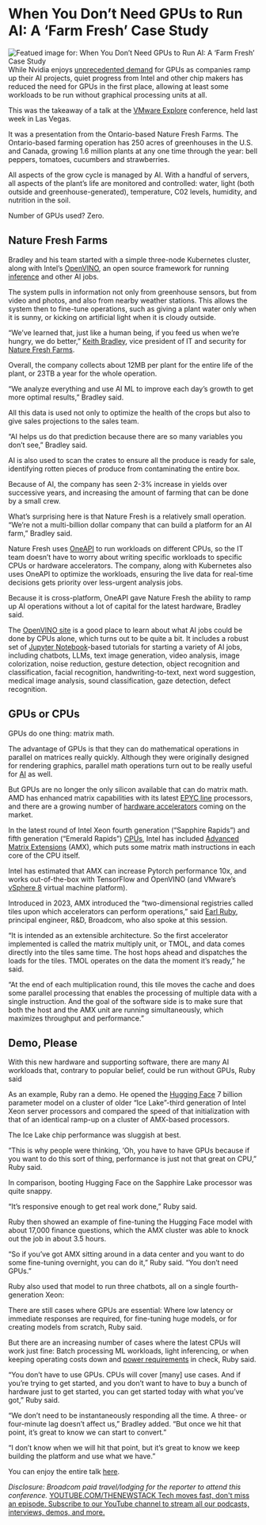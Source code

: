 # When You Don’t Need GPUs to Run AI: A ‘Farm Fresh’ Case Study
![Featued image for: When You Don’t Need GPUs to Run AI: A ‘Farm Fresh’ Case Study](https://cdn.thenewstack.io/media/2024/09/37fe0ae7-vmware-explore-ruby-bradley-1024x768.jpg)
While Nvidia enjoys [unprecedented demand](https://thenewstack.io/nvidia-gpu-dominance-at-a-crossroads/) for GPUs as companies ramp up their AI projects, quiet progress from Intel and other chip makers has reduced the need for GPUs in the first place, allowing at least some workloads to be run without graphical processing units at all.

This was the takeaway of a talk at the [VMware Explore](https://tanzu.vmware.com?utm_content=inline+mention) conference, held last week in Las Vegas.

It was a presentation from the Ontario-based Nature Fresh Farms. The Ontario-based farming operation has 250 acres of greenhouses in the U.S. and Canada, growing 1.6 million plants at any one time through the year: bell peppers, tomatoes, cucumbers and strawberries.

All aspects of the grow cycle is managed by AI. With a handful of servers, all aspects of the plant’s life are monitored and controlled: water, light (both outside and greenhouse-generated), temperature, C02 levels, humidity, and nutrition in the soil.

Number of GPUs used? Zero.

## Nature Fresh Farms
Bradley and his team started with a simple three-node Kubernetes cluster, along with Intel’s [OpenVINO](https://github.com/openvinotoolkit/openvino), an open source framework for running [inference](https://thenewstack.io/5-open-llm-inference-platforms-for-your-next-ai-application/) and other AI jobs.

The system pulls in information not only from greenhouse sensors, but from video and photos, and also from nearby weather stations. This allows the system then to fine-tune operations, such as giving a plant water only when it is sunny, or kicking on artificial light when it is cloudy outside.

“We’ve learned that, just like a human being, if you feed us when we’re hungry, we do better,” [Keith Bradley](https://www.linkedin.com/in/keith-bradley-76105049), vice president of IT and security for [Nature Fresh Farms](https://www.naturefresh.ca/).

Overall, the company collects about 12MB per plant for the entire life of the plant, or 23TB a year for the whole operation.

“We analyze everything and use AI ML to improve each day’s growth to get more optimal results,” Bradley said.

All this data is used not only to optimize the health of the crops but also to give sales projections to the sales team.

“AI helps us do that prediction because there are so many variables you don’t see,” Bradley said.

AI is also used to scan the crates to ensure all the produce is ready for sale, identifying rotten pieces of produce from contaminating the entire box.

Because of AI, the company has seen 2-3% increase in yields over successive years, and increasing the amount of farming that can be done by a small crew.

What’s surprising here is that Nature Fresh is a relatively small operation. “We’re not a multi-billion dollar company that can build a platform for an AI farm,” Bradley said.

Nature Fresh uses [OneAPI](https://www.intel.com/content/www/us/en/developer/tools/oneapi/overview.html) to run workloads on different CPUs, so the IT team doesn’t have to worry about writing specific workloads to specific CPUs or hardware accelerators. The company, along with Kubernetes also uses OneAPI to optimize the workloads, ensuring the live data for real-time decisions gets priority over less-urgent analysis jobs.

Because it is cross-platform, OneAPI gave Nature Fresh the ability to ramp up AI operations without a lot of capital for the latest hardware, Bradley said.

The [OpenVINO site](https://www.intel.com/content/www/us/en/developer/tools/openvino-toolkit/overview.htm) is a good place to learn about what AI jobs could be done by CPUs alone, which turns out to be quite a bit. It includes a robust set of [Jupyter Notebook](https://thenewstack.io/introduction-to-jupyter-notebooks-for-developers/)-based tutorials for starting a variety of AI jobs, including chatbots, LLMs, text image generation, video analysis, image colorization, noise reduction, gesture detection, object recognition and classification, facial recognition, handwriting-to-text, next word suggestion, medical image analysis, sound classification, gaze detection, defect recognition.

## GPUs or CPUs
GPUs do one thing: matrix math.

The advantage of GPUs is that they can do mathematical operations in parallel on matrices really quickly. Although they were originally designed for rendering graphics, parallel math operations turn out to be really useful for [AI](https://thenewstack.io/ai/) as well.

But GPUs are no longer the only silicon available that can do matrix math. AMD has enhanced matrix capabilities with its latest [EPYC line](https://www.amd.com/en/products/processors/server/epyc.html) processors, and there are a growing number of [hardware accelerators](https://thenewstack.io/developers-can-now-access-the-worlds-fastest-ai-chip/) coming on the market.

In the latest round of Intel Xeon fourth generation (“Sapphire Rapids”) and fifth generation (“Emerald Rapids”) [CPUs](https://www.intel.com/content/www/us/en/products/details/processors/xeon/scalable.html), Intel has included [Advanced Matrix Extensions](https://www.intel.com/content/www/us/en/products/docs/accelerator-engines/advanced-matrix-extensions/overview.html) (AMX), which puts some matrix math instructions in each core of the CPU itself.

Intel has estimated that AMX can increase Pytorch performance 10x, and works out-of-the-box with TensorFlow and OpenVINO (and VMware’s[ vSphere 8](https://core.vmware.com/resource/whats-new-vsphere-8) virtual machine platform).

Introduced in 2023, AMX introduced the “two-dimensional registries called tiles upon which accelerators can perform operations,” said [Earl Ruby](https://earlruby.org/tag/broadcom/), principal engineer, R&D, Broadcom, who also spoke at this session.

“It is intended as an extensible architecture. So the first accelerator implemented is called the matrix multiply unit, or TMOL, and data comes directly into the tiles same time. The host hops ahead and dispatches the loads for the tiles. TMOL operates on the data the moment it’s ready,” he said.

“At the end of each multiplication round, this tile moves the cache and does some parallel processing that enables the processing of multiple data with a single instruction. And the goal of the software side is to make sure that both the host and the AMX unit are running simultaneously, which maximizes throughput and performance.”

## Demo, Please
With this new hardware and supporting software, there are many AI workloads that, contrary to popular belief, could be run without GPUs, Ruby said

As an example, Ruby ran a demo. He opened the [Hugging Face](https://thenewstack.io/how-hugging-face-positions-itself-in-the-open-llm-stack/) 7 billion parameter model on a cluster of older “Ice Lake”-third generation of Intel Xeon server processors and compared the speed of that initialization with that of an identical ramp-up on a cluster of AMX-based processors.

The Ice Lake chip performance was sluggish at best.

“This is why people were thinking, ‘Oh, you have to have GPUs because if you want to do this sort of thing, performance is just not that great on CPU,” Ruby said.

In comparison, booting Hugging Face on the Sapphire Lake processor was quite snappy.

“It’s responsive enough to get real work done,” Ruby said.

Ruby then showed an example of fine-tuning the Hugging Face model with about 17,000 finance questions, which the AMX cluster was able to knock out the job in about 3.5 hours.

“So if you’ve got AMX sitting around in a data center and you want to do some fine-tuning overnight, you can do it,” Ruby said. “You don’t need GPUs.”

Ruby also used that model to run three chatbots, all on a single fourth-generation Xeon:

There are still cases where GPUs are essential: Where low latency or immediate responses are required, for fine-tuning huge models, or for creating models from scratch, Ruby said.

But there are an increasing number of cases where the latest CPUs will work just fine: Batch processing ML workloads, light inferencing, or when keeping operating costs down and [power requirements](https://thenewstack.io/how-amazon-matches-power-needs-to-green-energy-sources/) in check, Ruby said.

“You don’t have to use GPUs. CPUs will cover [many] use cases. And if you’re trying to get started, and you don’t want to have to buy a bunch of hardware just to get started, you can get started today with what you’ve got,” Ruby said.

“We don’t need to be instantaneously responding all the time. A three- or four-minute lag doesn’t affect us,” Bradley added. “But once we hit that point, it’s great to know we can start to convert.”

“I don’t know when we will hit that point, but it’s great to know we keep building the platform and use what we have.”

You can enjoy the entire talk [here](https://www.vmware.com/explore/video-library/video/6360760637112).

*Disclosure: Broadcom paid travel/lodging for the reporter to attend this conference.*
[
YOUTUBE.COM/THENEWSTACK
Tech moves fast, don't miss an episode. Subscribe to our YouTube
channel to stream all our podcasts, interviews, demos, and more.
](https://youtube.com/thenewstack?sub_confirmation=1)